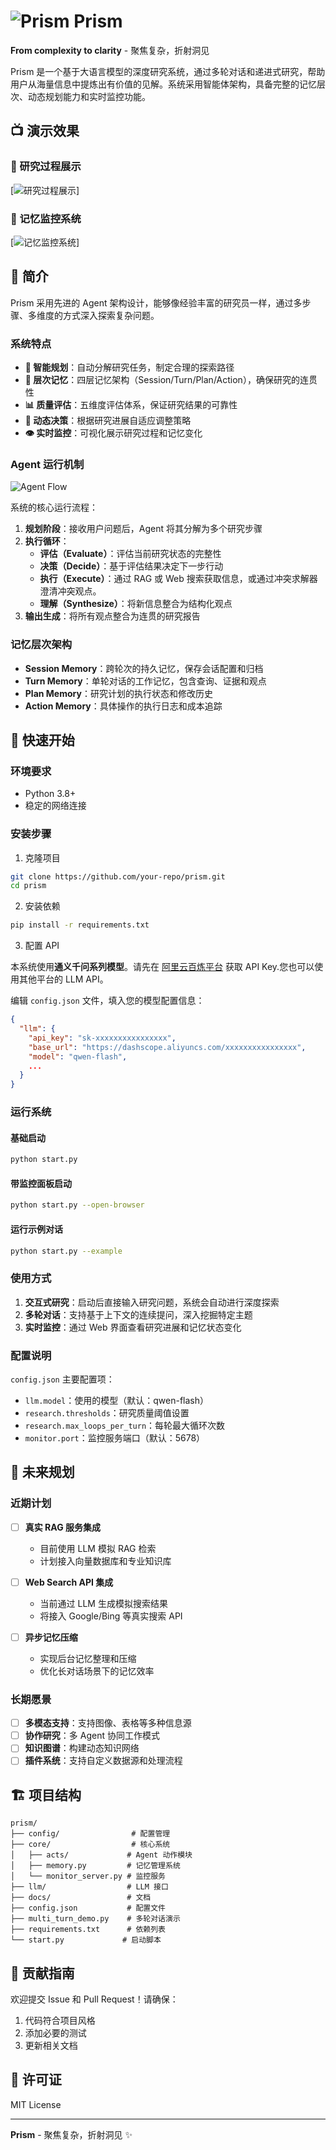 # ![Prism](fig/icon.png) Prism

**From complexity to clarity** - 聚焦复杂，折射洞见

Prism 是一个基于大语言模型的深度研究系统，通过多轮对话和递进式研究，帮助用户从海量信息中提炼出有价值的见解。系统采用智能体架构，具备完整的记忆层次、动态规划能力和实时监控功能。

## 📺 演示效果

### 🔬 研究过程展示

[![研究过程展示](fig/demo.gif)]

### 🧠 记忆监控系统

[![记忆监控系统](fig/memory.gif)]

## 📖 简介

Prism 采用先进的 Agent 架构设计，能够像经验丰富的研究员一样，通过多步骤、多维度的方式深入探索复杂问题。

### 系统特点

- **🎯 智能规划**：自动分解研究任务，制定合理的探索路径
- **🧠 层次记忆**：四层记忆架构（Session/Turn/Plan/Action），确保研究的连贯性
- **📊 质量评估**：五维度评估体系，保证研究结果的可靠性
- **🔄 动态决策**：根据研究进展自适应调整策略
- **👁️ 实时监控**：可视化展示研究过程和记忆变化

### Agent 运行机制

![Agent Flow](fig/agent.jpg)

系统的核心运行流程：

1. **规划阶段**：接收用户问题后，Agent 将其分解为多个研究步骤
2. **执行循环**：
   - **评估（Evaluate）**：评估当前研究状态的完整性
   - **决策（Decide）**：基于评估结果决定下一步行动
   - **执行（Execute）**：通过 RAG 或 Web 搜索获取信息，或通过冲突求解器澄清冲突观点。
   - **理解（Synthesize）**：将新信息整合为结构化观点
3. **输出生成**：将所有观点整合为连贯的研究报告

### 记忆层次架构

- **Session Memory**：跨轮次的持久记忆，保存会话配置和归档
- **Turn Memory**：单轮对话的工作记忆，包含查询、证据和观点
- **Plan Memory**：研究计划的执行状态和修改历史
- **Action Memory**：具体操作的执行日志和成本追踪

## 🚀 快速开始

### 环境要求

- Python 3.8+
- 稳定的网络连接

### 安装步骤

1. 克隆项目
```bash
git clone https://github.com/your-repo/prism.git
cd prism
```

2. 安装依赖
```bash
pip install -r requirements.txt
```

3. 配置 API

本系统使用**通义千问系列模型**。请先在 [阿里云百炼平台](https://bailian.console.aliyun.com/?spm=5176.29619931.J_AHgvE-XDhTWrtotIBlDQQ.13.225b521c3h0V4L&tab=home#/home) 获取 API Key.您也可以使用其他平台的 LLM API。

编辑 `config.json` 文件，填入您的模型配置信息：
```json
{
  "llm": {
    "api_key": "sk-xxxxxxxxxxxxxxxx",  
    "base_url": "https://dashscope.aliyuncs.com/xxxxxxxxxxxxxxxx",
    "model": "qwen-flash",  
    ...
  }
}
```

### 运行系统

#### 基础启动
```bash
python start.py
```

#### 带监控面板启动
```bash
python start.py --open-browser
```

#### 运行示例对话
```bash
python start.py --example
```

### 使用方式

1. **交互式研究**：启动后直接输入研究问题，系统会自动进行深度探索
2. **多轮对话**：支持基于上下文的连续提问，深入挖掘特定主题
3. **实时监控**：通过 Web 界面查看研究进展和记忆状态变化

### 配置说明

`config.json` 主要配置项：

- `llm.model`：使用的模型（默认：qwen-flash）
- `research.thresholds`：研究质量阈值设置
- `research.max_loops_per_turn`：每轮最大循环次数
- `monitor.port`：监控服务端口（默认：5678）

## 🔮 未来规划

### 近期计划

- [ ] **真实 RAG 服务集成**
  - 目前使用 LLM 模拟 RAG 检索
  - 计划接入向量数据库和专业知识库
  
- [ ] **Web Search API 集成**
  - 当前通过 LLM 生成模拟搜索结果
  - 将接入 Google/Bing 等真实搜索 API
  
- [ ] **异步记忆压缩**
  - 实现后台记忆整理和压缩
  - 优化长对话场景下的记忆效率

### 长期愿景

- [ ] **多模态支持**：支持图像、表格等多种信息源
- [ ] **协作研究**：多 Agent 协同工作模式
- [ ] **知识图谱**：构建动态知识网络
- [ ] **插件系统**：支持自定义数据源和处理流程

## 🏗️ 项目结构

```
prism/
├── config/                # 配置管理
├── core/                  # 核心系统
│   ├── acts/             # Agent 动作模块
│   ├── memory.py         # 记忆管理系统
│   └── monitor_server.py # 监控服务
├── llm/                  # LLM 接口
├── docs/                 # 文档
├── config.json           # 配置文件
├── multi_turn_demo.py    # 多轮对话演示
├── requirements.txt      # 依赖列表
└── start.py             # 启动脚本
```

## 🤝 贡献指南

欢迎提交 Issue 和 Pull Request！请确保：

1. 代码符合项目风格
2. 添加必要的测试
3. 更新相关文档

## 📄 许可证

MIT License

---

**Prism** - 聚焦复杂，折射洞见 ✨